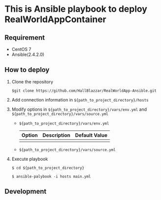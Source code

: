 # This is Ansible playbook to deploy RealWorldAppContainer #

## Requirement ##

* CentOS 7
* Ansible(2.4.2.0)

## How to deploy ##

1. Clone the repository

    `$git clone https://github.com/HallBlazzar/RealWorldApp-Ansible.git`

2. Add connection information in `${path_to_project_directory}/hosts`

3. Modify options in `${path_to_project_directory}/vars/env.yml` and `${path_to_project_directory}/vars/source.yml`

    * `${path_to_project_directory}/vars/env.yml`
    
        |Option|Description|Default Value|
        |--|--|--|
        ||||
    
    * `${path_to_project_directory}/vars/source.yml`

4. Execute playbook

    `$ cd ${path_to_project_directory}`

    `$ ansible-palybook -i hosts main.yml`
    
## Development ##

